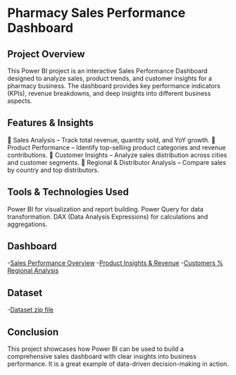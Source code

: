 # Pharmacy Sales Performance Dashboard
## Project Overview
This Power BI project is an interactive Sales Performance Dashboard designed to analyze sales, product trends, and customer insights for a pharmacy business. The dashboard provides key performance indicators (KPIs), revenue breakdowns, and deep insights into different business aspects.

## Features & Insights
🔹 Sales Analysis – Track total revenue, quantity sold, and YoY growth.
🔹 Product Performance – Identify top-selling product categories and revenue contributions.
🔹 Customer Insights – Analyze sales distribution across cities and customer segments.
🔹 Regional & Distributor Analysis – Compare sales by country and top distributors.

## Tools & Technologies Used
Power BI for visualization and report building.
Power Query for data transformation.
DAX (Data Analysis Expressions) for calculations and aggregations.

## Dashboard
-<a href="https://github.com/Aya-Osamaa/Pharma-Dashboard/blob/main/Screenshot%202025-03-17%20221216.png">Sales Performance Overview</a>
-<a href="https://github.com/Aya-Osamaa/Pharma-Dashboard/blob/main/Screenshot%202025-03-17%20221231.png">Product Insights & Revenue</a>
-<a href="https://github.com/Aya-Osamaa/Pharma-Dashboard/blob/main/Screenshot%202025-03-17%20221245.png">Customers % Regional Analysis</a>

## Dataset
-<a href="https://github.com/Aya-Osamaa/Pharma-Dashboard/blob/main/Pharma-Data.zip">Dataset zip file</a>

## Conclusion
This project showcases how Power BI can be used to build a comprehensive sales dashboard with clear insights into business performance. It is a great example of data-driven decision-making in action.
